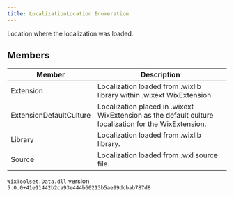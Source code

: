```yaml
---
title: LocalizationLocation Enumeration
---
```

Location where the localization was loaded.
## Members
| Member | Description |
| ------ | ----------- |
| Extension | Localization loaded from .wixlib library within .wixext WixExtension. |
| ExtensionDefaultCulture | Localization placed in .wixext WixExtension as the default culture localization for the WixExtension. |
| Library | Localization loaded from .wixlib library. |
| Source | Localization loaded from .wxl source file. |
`WixToolset.Data.dll` version `5.0.0+41e11442b2ca93e444b60213b5ae99dcbab787d8`
